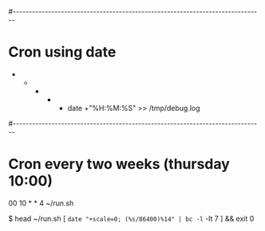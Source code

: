 #------------------------------------------------------------------------------
# Cron using date

* * * * * date +"\%H:\%M:\%S" >> /tmp/debug.log


#------------------------------------------------------------------------------
# Cron every two weeks (thursday 10:00)
00 10   * * 4 ~/run.sh

$ head ~/run.sh
[ `date "+scale=0; (%s/86400)%14" | bc -l` -lt 7 ] && exit 0
